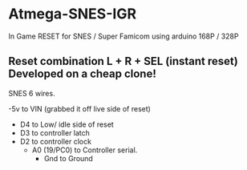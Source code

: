# Atmega-SNES-IGR
In Game RESET for SNES / Super Famicom using arduino 168P / 328P

## **Reset combination L + R + SEL (instant reset)** Developed on a cheap clone!

SNES 6 wires. 

-5v to VIN (grabbed it off live side of reset)
-  D4 to Low/ idle side of reset
 -   D3 to controller latch
  -    D2 to controller clock
        -  A0 (19/PC0) to Controller serial.
           - Gnd to Ground

